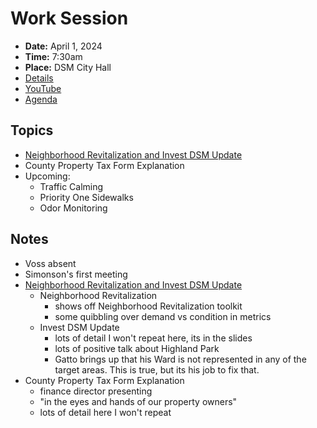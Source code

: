 # Work Session

- **Date:** April 1, 2024
- **Time:** 7:30am
- **Place:** DSM City Hall
- [Details](https://www.dsm.city/citycouncil_detail_T60_R2826.php)
- [YouTube](https://youtube.com/live/quzsNsGOmHQ)
- [Agenda](https://councildocs.dsm.city/agendas/2024/20240401CouncilWorkSession.pdf)

## Topics

- [Neighborhood Revitalization and Invest DSM Update](https://www.dsm.city/document_center/City%20Clerk/Work%20Sessions/2024/Neighborhood%20Revitalization%20and%20Invest%20DSM%20Update.pdf)
- County Property Tax Form Explanation 
- Upcoming:
    - Traffic Calming
    - Priority One Sidewalks
    - Odor Monitoring

## Notes

- Voss absent
- Simonson's first meeting
- [Neighborhood Revitalization and Invest DSM Update](https://www.dsm.city/document_center/City%20Clerk/Work%20Sessions/2024/Neighborhood%20Revitalization%20and%20Invest%20DSM%20Update.pdf)
    - Neighborhood Revitalization
        - shows off Neighborhood Revitalization toolkit
        - some quibbling over demand vs condition in metrics
    - Invest DSM Update
        - lots of detail I won't repeat here, its in the slides
        - lots of positive talk about Highland Park
        - Gatto brings up that his Ward is not represented in any of the target areas. This is true, but its his job to fix that.
- County Property Tax Form Explanation 
    - finance director presenting
    - "in the eyes and hands of our property owners"
    - lots of detail here I won't repeat
